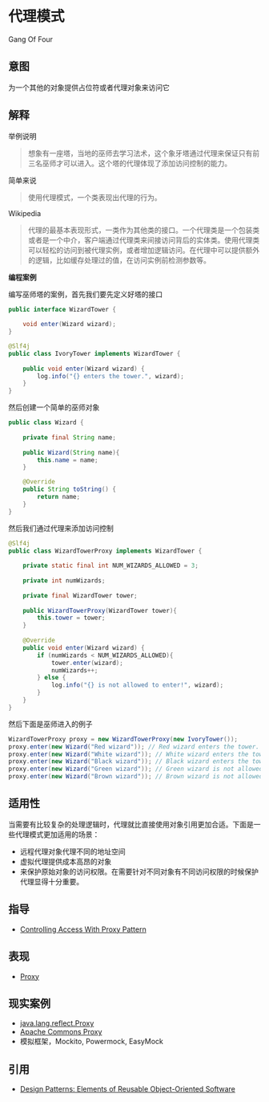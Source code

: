 # 代理模式
Gang Of Four

## 意图
为一个其他的对象提供占位符或者代理对象来访问它

## 解释
举例说明

> 想象有一座塔，当地的巫师去学习法术，这个象牙塔通过代理来保证只有前三名巫师才可以进入。这个塔的代理体现了添加访问控制的能力。

简单来说

> 使用代理模式，一个类表现出代理的行为。

Wikipedia

> 代理的最基本表现形式，一类作为其他类的接口。一个代理类是一个包装类或者是一个中介，客户端通过代理类来间接访问背后的实体类。使用代理类可以轻松的访问到被代理实例，或者增加逻辑访问。在代理中可以提供额外的逻辑，比如缓存处理过的值，在访问实例前检测参数等。

**编程案例**

编写巫师塔的案例，首先我们要先定义好塔的接口

```java
public interface WizardTower {
    
    void enter(Wizard wizard);
}

@Slf4j
public class IvoryTower implements WizardTower {
    
    public void enter(Wizard wizard) {
        log.info("{} enters the tower.", wizard);
    }
}
```

然后创建一个简单的巫师对象

```java
public class Wizard {
    
    private final String name;
    
    public Wizard(String name){
        this.name = name;
    }

    @Override
    public String toString() {
        return name;
    }
}
```

然后我们通过代理来添加访问控制

```java
@Slf4j
public class WizardTowerProxy implements WizardTower {
    
    private static final int NUM_WIZARDS_ALLOWED = 3;
    
    private int numWizards;
    
    private final WizardTower tower;
    
    public WizardTowerProxy(WizardTower tower){
        this.tower = tower;
    }
    
    @Override
    public void enter(Wizard wizard) {
        if (numWizards < NUM_WIZARDS_ALLOWED){
            tower.enter(wizard);
            numWizards++;
        } else {
            log.info("{} is not allowed to enter!", wizard);
        } 
    }
}
```

然后下面是巫师进入的例子

```java
WizardTowerProxy proxy = new WizardTowerProxy(new IvoryTower());
proxy.enter(new Wizard("Red wizard")); // Red wizard enters the tower.
proxy.enter(new Wizard("White wizard")); // White wizard enters the tower.
proxy.enter(new Wizard("Black wizard")); // Black wizard enters the tower.
proxy.enter(new Wizard("Green wizard")); // Green wizard is not allowed to enter!
proxy.enter(new Wizard("Brown wizard")); // Brown wizard is not allowed to enter!
```

## 适用性

当需要有比较复杂的处理逻辑时，代理就比直接使用对象引用更加合适。下面是一些代理模式更加适用的场景：

* 远程代理对象代理不同的地址空间
* 虚拟代理提供成本高昂的对象
* 来保护原始对象的访问权限。在需要针对不同对象有不同访问权限的时候保护代理显得十分重要。

## 指导
* [Controlling Access With Proxy Pattern](http://java-design-patterns.com/blog/controlling-access-with-proxy-pattern/)

## 表现
* [Proxy](https://github.com/iluwatar/java-design-patterns/tree/master/proxy/etc/presentation.html)

## 现实案例
* [java.lang.reflect.Proxy](http://docs.oracle.com/javase/8/docs/api/java/lang/reflect/Proxy.html)
* [Apache Commons Proxy](https://commons.apache.org/proper/commons-proxy/)
* 模拟框架，Mockito, Powermock, EasyMock

## 引用

* [Design Patterns: Elements of Reusable Object-Oriented Software](http://www.amazon.com/Design-Patterns-Elements-Reusable-Object-Oriented/dp/0201633612)